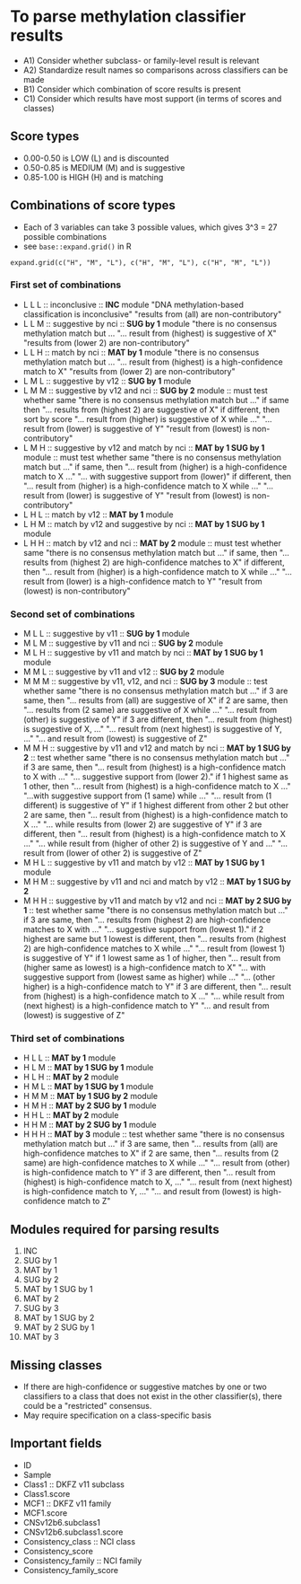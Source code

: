 # To parse methylation classifier results
- A1) Consider whether subclass- or family-level result is relevant
- A2) Standardize result names so comparisons across classifiers can be made
- B1) Consider which combination of score results is present
- C1) Consider which results have most support (in terms of scores and classes)

## Score types
- 0.00-0.50 is LOW (L) and is discounted
- 0.50-0.85 is MEDIUM (M) and is suggestive
- 0.85-1.00 is HIGH (H) and is matching

## Combinations of score types
- Each of 3 variables can take 3 possible values, which gives 3^3 = 27
possible combinations
- see `base::expand.grid()` in R
```
expand.grid(c("H", "M", "L"), c("H", "M", "L"), c("H", "M", "L"))
```

### First set of combinations
- L L L :: inconclusive :: __INC__ module
        "DNA methylation-based classification is inconclusive"
        "results from (all) are non-contributory"
- L L M :: suggestive by nci :: __SUG by 1__ module
        "there is no consensus methylation match but ...
        "... result from (highest) is suggestive of X"
        "results from (lower 2) are non-contributory"
- L L H :: match by nci :: __MAT by 1__ module
        "there is no consensus methylation match but ...
        "... result from (highest) is a high-confidence match to X"
        "results from (lower 2) are non-contributory"
- L M L :: suggestive by v12 :: __SUG by 1__ module
- L M M :: suggestive by v12 and nci :: __SUG by 2__ module
        :: must test whether same
        "there is no consensus methylation match but ..."
        if same then "... results from (highest 2) are suggestive of X"
        if different, then sort by score
        "... result from (higher) is suggestive of X while ..."
        "... result from (lower) is suggestive of Y"
        "result from (lowest) is non-contributory"
- L M H :: suggestive by v12 and match by nci :: __MAT by 1 SUG by 1__ module
        :: must test whether same
        "there is no consensus methylation match but ..."
        if same, then
        "... result from (higher) is a high-confidence match to X ..."
        "... with suggestive support from (lower)"
        if different, then
        "... result from (higher) is a high-confidence match to X while ..."
        "... result from (lower) is suggestive of Y"
        "result from (lowest) is non-contributory"
- L H L :: match by v12 :: __MAT by 1__ module
- L H M :: match by v12 and suggestive by nci :: __MAT by 1 SUG by 1__ module
- L H H :: match by v12 and nci :: __MAT by 2__ module
        :: must test whether same
        "there is no consensus methylation match but ..."
        if same, then
        "... results from (highest 2) are high-confidence matches to X"
        if different, then
        "... result from (higher) is a high-confidence match to X while ..."
        "... result from (lower) is a high-confidence match to Y"
        "result from (lowest) is non-contributory"

### Second set of combinations
- M L L :: suggestive by v11 :: __SUG by 1__ module
- M L M :: suggestive by v11 and nci :: __SUG by 2__ module
- M L H :: suggestive by v11 and match by nci :: __MAT by 1 SUG by 1__ module
- M M L :: suggestive by v11 and v12 :: __SUG by 2__ module
- M M M :: suggestive by v11, v12, and nci :: __SUG by 3__ module
        :: test whether same
        "there is no consensus methylation match but ..."
        if 3 are same, then
        "... results from (all) are suggestive of X"
        if 2 are same, then
        "... results from (2 same) are suggestive of X while ..."
        "... result from (other) is suggestive of Y"
        if 3 are different, then
        "... result from (highest) is suggestive of X, ..."
        "... result from (next highest) is suggestive of Y, ..."
        "... and result from (lowest) is suggestive of Z"
- M M H :: suggestive by v11 and v12 and match by nci :: __MAT by 1 SUG by 2__
        :: test whether same
        "there is no consensus methylation match but ..."
        if 3 are same, then
        "... result from (highest) is a high-confidence match to X with ..."
        "... suggestive support from (lower 2)."
        if 1 highest same as 1 other, then
        "... result from (highest) is a high-confidence match to X ..."
        "...with suggestive support from (1 same) while ..."
        "... result from (1 different) is suggestive of Y"
        if 1 highest different from other 2 but other 2 are same, then
        "... result from (highest) is a high-confidence match to X ..."
        "... while results from (lower 2) are suggestive of Y"
        if 3 are different, then
        "... result from (highest) is a high-confidence match to X ..."
        "... while result from (higher of other 2) is suggestive of Y and ..."
        "... result from (lower of other 2) is suggestive of Z"
- M H L :: suggestive by v11 and match by v12 :: __MAT by 1 SUG by 1__ module
- M H M :: suggestive by v11 and nci and match by v12 :: __MAT by 1 SUG by 2__
- M H H :: suggestive by v11 and match by v12 and nci :: __MAT by 2 SUG by 1__
        :: test whether same
        "there is no consensus methylation match but ..."
        if 3 are same, then
        "... results from (highest 2) are high-confidence matches to X with ..."
        "... suggestive support from (lowest 1)."
        if 2 highest are same but 1 lowest is different, then
        "... results from (highest 2) are high-confidence matches to X while ..."
        "... result from (lowest 1) is suggestive of Y"
        if 1 lowest same as 1 of higher, then
        "... result from (higher same as lowest) is a high-confidence match to X"
        "... with suggestive support from (lowest same as higher) while ..."
        "... (other higher) is a high-confidence match to Y"
        if 3 are different, then
        "... result from (highest) is a high-confidence match to X ..."
        "... while result from (next highest) is a high-confidence match to Y"
        "... and result from (lowest) is suggestive of Z"

### Third set of combinations
- H L L :: __MAT by 1__ module
- H L M :: __MAT by 1 SUG by 1__ module
- H L H :: __MAT by 2__ module
- H M L :: __MAT by 1 SUG by 1__ module
- H M M :: __MAT by 1 SUG by 2__ module
- H M H :: __MAT by 2 SUG by 1__ module
- H H L :: __MAT by 2__ module
- H H M :: __MAT by 2 SUG by 1__ module
- H H H :: __MAT by 3__ module
        :: test whether same
        "there is no consensus methylation match but ..."
        if 3 are same, then
        "... results from (all) are high-confidence matches to X"
        if 2 are same, then
        "... results from (2 same) are high-confidence matches to X while ..."
        "... result from (other) is high-confidence match to Y"
        if 3 are different, then
        "... result from (highest) is high-confidence match to X, ..."
        "... result from (next highest) is high-confidence match to Y, ..."
        "... and result from (lowest) is high-confidence match to Z"

## Modules required for parsing results
1. INC
2. SUG by 1
3. MAT by 1
4. SUG by 2
5. MAT by 1 SUG by 1
6. MAT by 2
7. SUG by 3
8. MAT by 1 SUG by 2
9. MAT by 2 SUG by 1
10. MAT by 3

## Missing classes
- If there are high-confidence or suggestive matches by one or two classifiers
to a class that does not exist in the other classifier(s), there could be a
"restricted" consensus.
- May require specification on a class-specific basis

## Important fields
- ID
- Sample
- Class1 :: DKFZ v11 subclass
- Class1.score
- MCF1 :: DKFZ v11 family
- MCF1.score
- CNSv12b6.subclass1
- CNSv12b6.subclass1.score
- Consistency_class :: NCI class
- Consistency_score
- Consistency_family :: NCI family
- Consistency_family_score
